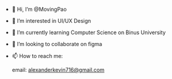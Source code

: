 - 👋 Hi, I’m @MovingPao
- 👀 I’m interested in UI/UX Design
- 🌱 I’m currently learning Computer Science on Binus University
- 💞️ I’m looking to collaborate on figma
- 📫 How to reach me:

  email: alexanderkevin716@gmail.com

<!---
MovingPao/MovingPao is a ✨ special ✨ repository because its `README.md` (this file) appears on your GitHub profile.
You can click the Preview link to take a look at your changes.
--->
